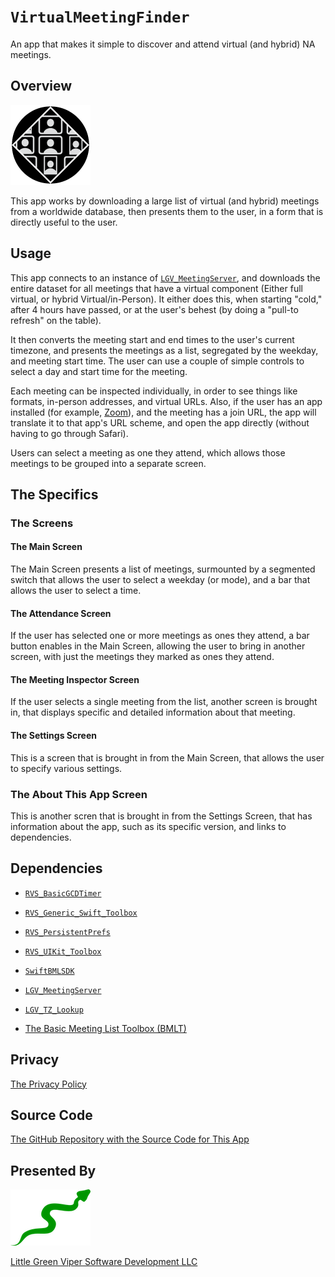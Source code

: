 # ``VirtualMeetingFinder``

An app that makes it simple to discover and attend virtual (and hybrid) NA meetings.

## Overview

![Icon](icon.png)

This app works by downloading a large list of virtual (and hybrid) meetings from a worldwide database, then presents them to the user, in a form that is directly useful to the user.

## Usage

This app connects to an instance of [`LGV_MeetingServer`](https://github.com/LittleGreenViper/LGV_MeetingServer), and downloads the entire dataset for all meetings that have a virtual component (Either full virtual, or hybrid Virtual/in-Person). It either does this, when starting "cold," after 4 hours have passed, or at the user's behest (by doing a "pull-to refresh" on the table).

It then converts the meeting start and end times to the user's current timezone, and presents the meetings as a list, segregated by the weekday, and meeting start time. The user can use a couple of simple controls to select a day and start time for the meeting.

Each meeting can be inspected individually, in order to see things like formats, in-person addresses, and virtual URLs. Also, if the user has an app installed (for example, [Zoom](https://zoom.us)), and the meeting has a join URL, the app will translate it to that app's URL scheme, and open the app directly (without having to go through Safari).

Users can select a meeting as one they attend, which allows those meetings to be grouped into a separate screen.

## The Specifics

### The Screens

#### The Main Screen

The Main Screen presents a list of meetings, surmounted by a segmented switch that allows the user to select a weekday (or mode), and a bar that allows the user to select a time.

#### The Attendance Screen

If the user has selected one or more meetings as ones they attend, a bar button enables in the Main Screen, allowing the user to bring in another screen, with just the meetings they marked as ones they attend.

#### The Meeting Inspector Screen

If the user selects a single meeting from the list, another screen is brought in, that displays specific and detailed information about that meeting.

#### The Settings Screen

This is a screen that is brought in from the Main Screen, that allows the user to specify various settings.

### The About This App Screen

This is another scren that is brought in from the Settings Screen, that has information about the app, such as its specific version, and links to dependencies.

## Dependencies

- [`RVS_BasicGCDTimer`](https://github.com/RiftValleySoftware/RVS_BasicGCDTimer)

- [`RVS_Generic_Swift_Toolbox`](https://github.com/RiftValleySoftware/RVS_Generic_Swift_Toolbox)

- [`RVS_PersistentPrefs`](https://github.com/RiftValleySoftware/RVS_PersistentPrefs)

- [`RVS_UIKit_Toolbox`](https://github.com/RiftValleySoftware/RVS_UIKit_Toolbox)

- [`SwiftBMLSDK`](https://github.com/LittleGreenViper/SwiftBMLSDK)

- [`LGV_MeetingServer`](https://github.com/LittleGreenViper/LGV_MeetingServer)

- [`LGV_TZ_Lookup`](https://github.com/LittleGreenViper/LGV_TZ_Lookup)

- [The Basic Meeting List Toolbox (BMLT)](https://bmlt.app)

## Privacy

[The Privacy Policy](https://littlegreenviper.com/welcome-to-little-green-viper/privacy/app-privacy/)

## Source Code

[The GitHub Repository with the Source Code for This App](https://github.com/LittleGreenViper/VirtualMeetingFinder)

## Presented By

[![LGV Icon](LGV.png)](https://littlegreenviper.com)

[Little Green Viper Software Development LLC](https://littlegreenviper.com)
